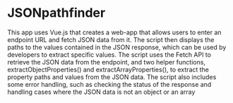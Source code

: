 # JSONpathfinder
This app uses Vue.js that creates a web-app that allows users to enter an endpoint URL and fetch JSON data from it. The script then displays the paths to the values contained in the JSON response, which can be used by developers to extract specific values. The script uses the Fetch API to retrieve the JSON data from the endpoint, and two helper functions, extractObjectProperties() and extractArrayProperties(), to extract the property paths and values from the JSON data. The script also includes some error handling, such as checking the status of the response and handling cases where the JSON data is not an object or an array
